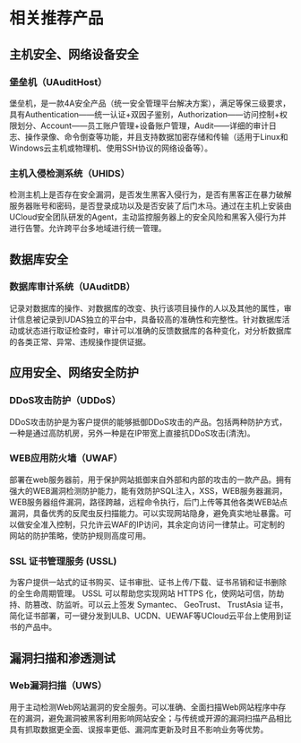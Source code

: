 

# 相关推荐产品

## 主机安全、网络设备安全

### 堡垒机（UAuditHost）

堡垒机，是一款4A安全产品（统一安全管理平台解决方案），满足等保三级要求，具有Authentication——统一认证+双因子鉴别，Authorization——访问控制+权限划分、Account——员工账户管理+设备账户管理，Audit——详细的审计日志、操作录像、命令倒查等功能，并且支持数据加密存储和传输（适用于Linux和Windows云主机或物理机、使用SSH协议的网络设备等）。

### 主机入侵检测系统（UHIDS）

检测主机上是否存在安全漏洞，是否发生黑客入侵行为，是否有黑客正在暴力破解服务器账号和密码，是否登录成功以及是否安装了后门木马。通过在主机上安装由UCloud安全团队研发的Agent，主动监控服务器上的安全风险和黑客入侵行为并进行告警。允许跨平台多地域进行统一管理。

## 数据库安全

### 数据库审计系统（UAuditDB）

记录对数据库的操作、对数据库的改变、执行该项目操作的人以及其他的属性，审计信息被记录到UDAS独立的平台中，具备较高的准确性和完整性。针对数据库活动或状态进行取证检查时，审计可以准确的反馈数据库的各种变化，对分析数据库的各类正常、异常、违规操作提供证据。

## 应用安全、网络安全防护

### DDoS攻击防护（UDDoS）

DDoS攻击防护是为客户提供的能够抵御DDoS攻击的产品。包括两种防护方式，一种是通过高防机房，另外一种是在IP带宽上直接抗DDoS攻击(清洗)。

### WEB应用防火墙（UWAF）

部署在web服务器前，用于保护网站抵御来自外部和内部的攻击的一款产品。拥有强大的WEB漏洞检测防护能力，能有效防护SQL注入，XSS，WEB服务器漏洞，WEB服务器组件漏洞，路径跨越，远程命令执行，后门上传等其他各类WEB站点漏洞，具备优秀的反爬虫反扫描能力。可以实现网站隐身，避免真实地址暴露。可以做安全准入控制，只允许云WAF的IP访问，其余定向访问一律禁止。可定制的网站的防护策略，使防护规则高度可用。

### SSL 证书管理服务 (USSL)

为客户提供一站式的证书购买、证书审批、证书上传/下载、证书吊销和证书删除的全生命周期管理。 USSL 可以帮助您实现网站 HTTPS
化，使网站可信，防劫持、防篡改、防监听。可以云上签发 Symantec、 GeoTrust、 TrustAsia
证书，简化证书部署，可一键分发到ULB、UCDN、UEWAF等UCloud云平台上使用到证书的产品中。

## 漏洞扫描和渗透测试

### Web漏洞扫描（UWS）

用于主动检测Web网站漏洞的安全服务。可以准确、全面扫描Web网站程序中存在的漏洞，避免漏洞被黑客利用影响网站安全；与传统或开源的漏洞扫描产品相比具有抓取数据更全面、误报率更低、漏洞库更新及时且不影响业务等优势。
